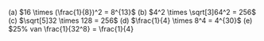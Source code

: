(a) $16 \times (\frac{1}{8})^2 = 8^{13}$
(b) $4^2 \times \sqrt[3]64^2 = 256$
(c) $\sqrt[5]32 \times 128 = 256$
(d) $\frac{1}{4} \times 8^4 = 4^{30}$
(e) $25% van \frac{1}{32^8} = \frac{1}{4}